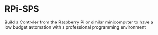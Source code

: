 RPi-SPS
=======

Build a Controler from the Raspberry Pi or similar minicomputer to have a low budget automation with a professional programming environment
